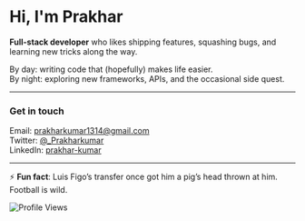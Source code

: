 # Hi, I'm Prakhar

**Full-stack developer** who likes shipping features, squashing bugs, and learning new tricks along the way.

By day: writing code that (hopefully) makes life easier.  
By night: exploring new frameworks, APIs, and the occasional side quest.

---

### Get in touch

Email: prakharkumar1314@gmail.com  
Twitter: [@_Prakharkumar](https://twitter.com/_Prakharkumar)  
LinkedIn: [prakhar-kumar](https://linkedin.com/in/prakhar-kumar-059aa4265)

---

⚡ **Fun fact**: Luis Figo’s transfer once got him a pig’s head thrown at him. Football is wild.

![Profile Views](https://komarev.com/ghpvc/?username=ax-0m&color=blue)
